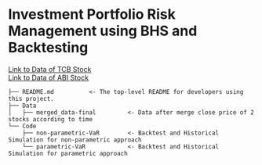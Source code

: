 # Investment Portfolio Risk Management using BHS and Backtesting

[Link to Data of TCB Stock](https://finance.vietstock.vn/TCB/transaction-statistics.htm?grid=invest)<br />
[Link to Data of ABI Stock](https://finance.vietstock.vn/ABI/transaction-statistics.htm)

```
├── README.md          <- The top-level README for developers using this project.
├── Data
│   ├── merged_data-final         <- Data after merge close price of 2 stocks according to time
└── Code
    ├── non-parametric-VaR        <- Backtest and Historical Simulation for non-parametric approach
    └── parametric-VaR            <- Backtest and Historical Simulation for parametric approach
```
